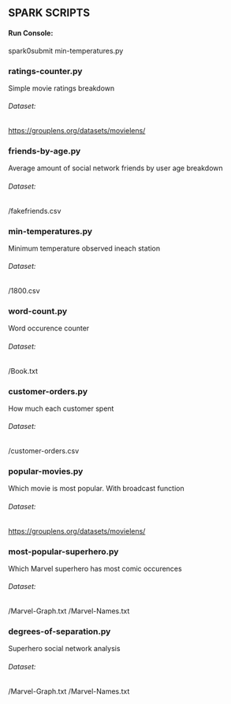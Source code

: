 ## SPARK SCRIPTS

#### Run Console:
spark0submit min-temperatures.py

### ratings-counter.py

Simple movie ratings breakdown 

###### Dataset:
https://grouplens.org/datasets/movielens/

### friends-by-age.py

Average amount of social network friends by user age breakdown

###### Dataset:
/fakefriends.csv

### min-temperatures.py

Minimum temperature observed ineach station

###### Dataset:
/1800.csv


### word-count.py

Word occurence counter 

###### Dataset:
/Book.txt


### customer-orders.py

How much each customer spent

###### Dataset:
/customer-orders.csv

### popular-movies.py

Which movie is most popular. With broadcast function

###### Dataset:
https://grouplens.org/datasets/movielens/


### most-popular-superhero.py

Which Marvel superhero has most comic occurences

###### Dataset:
/Marvel-Graph.txt
/Marvel-Names.txt

### degrees-of-separation.py

Superhero social network analysis

###### Dataset:
/Marvel-Graph.txt
/Marvel-Names.txt




